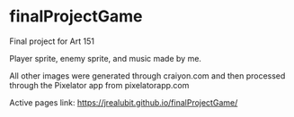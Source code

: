# finalProjectGame
 Final project for Art 151
 
 Player sprite, enemy sprite, and music made by me.
 
 All other images were generated through craiyon.com and then processed through the Pixelator app from pixelatorapp.com 
 
 Active pages link: https://jrealubit.github.io/finalProjectGame/
